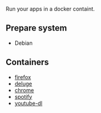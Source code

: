 Run your apps in a docker containt.

## Prepare system

* Debian

## Containers

* [firefox](firefox.md)
* [deluge](deluge.md)
* [chrome](chrome.md)
* [spotify](spotify.md)
* [youtube-dl](youtube-dl.md)

